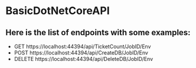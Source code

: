# BasicDotNetCoreAPI

## Here is the list of endpoints with some examples:

- GET    https://localhost:44394/api/TicketCount/JobID/Env
- POST   https://localhost:44394/api/CreateDB/JobID/Env
- DELETE https://localhost:44394/api/DeleteDB/JobID/Env


